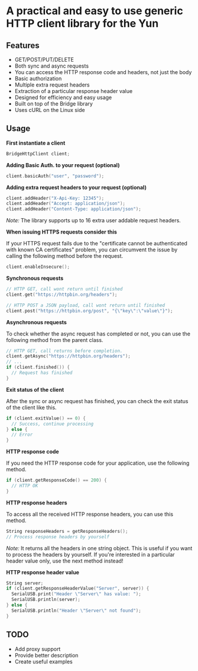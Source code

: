 A practical and easy to use generic HTTP client library for the Yun
===================================================================

Features
--------

* GET/POST/PUT/DELETE
* Both sync and async requests
* You can access the HTTP response code and headers, not just the body
* Basic authorization
* Multiple extra request headers
* Extraction of a particular response header value
* Designed for efficiency and easy usage
* Built on top of the Bridge library
* Uses cURL on the Linux side

Usage
-----

__First instantiate a client__

```c++
BridgeHttpClient client;
```

__Adding Basic Auth. to your request (optional)__

```c++
client.basicAuth("user", "password");
```

__Adding extra request headers to your request (optional)__

```c++
client.addHeader("X-Api-Key: 12345");
client.addHeader("Accept: application/json");
client.addHeader("Content-Type: application/json");
```

_Note:_ The library supports up to 16 extra user addable request headers.

__When issuing HTTPS requests consider this__

If your HTTPS request fails due to the "certificate cannot be authenticated with known CA certificates" problem, you can circumvent the issue by calling the following method before the request.

```c++
client.enableInsecure();
```

__Synchronous requests__

```c++
// HTTP GET, call wont return until finished
client.get("https://httpbin.org/headers");

// HTTP POST a JSON payload, call wont return until finished
client.post("https://httpbin.org/post", "{\"key\":\"value\"}");
```

__Asynchronous requests__

To check whether the async request has completed or not, you can use the following method from the parent class.

```c++
// HTTP GET, call returns before completion.
client.getAsync("https://httpbin.org/headers");
// ...
if (client.finished()) {
  // Request has finished
}
```

__Exit status of the client__

After the sync or async request has finished, you can check the exit status of the client like this.

```c++
if (client.exitValue() == 0) {
  // Success, continue processing
} else {
  // Error
}
```

__HTTP response code__

If you need the HTTP response code for your application, use the following method.

```c++
if (client.getResponseCode() == 200) {
  // HTTP OK
}
```

__HTTP response headers__

To access all the received HTTP response headers, you can use this method.

```c++
String responseHeaders = getResponseHeaders();
// Process response headers by yourself
```

_Note:_ It returns all the headers in one string object. This is useful if you want to process the headers by yourself. If you're interested in a particular header value only, use the next method instead!

__HTTP response header value__

```c++
String server;
if (client.getResponseHeaderValue("Server", server)) {
  SerialUSB.print("Header \"Server\" has value: ");
  SerialUSB.println(server);
} else {
  SerialUSB.println("Header \"Server\" not found");
}
```

TODO
----

* Add proxy support
* Provide better description
* Create useful examples
